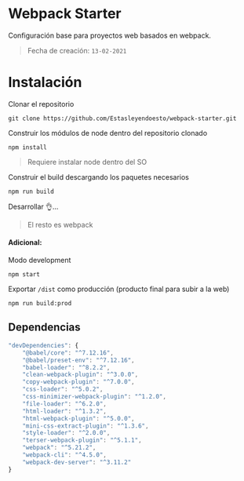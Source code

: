 # Webpack Starter
Configuración base para proyectos web basados en webpack.
> Fecha de creación: `13-02-2021`


# Instalación
Clonar el repositorio
```
git clone https://github.com/Estasleyendoesto/webpack-starter.git
```

Construir los módulos de node dentro del repositorio clonado
```
npm install
```
> Requiere instalar node dentro del SO


Construir el build descargando los paquetes necesarios
```
npm run build
```

Desarrollar 👌...
> El resto es webpack

#### Adicional:
Modo development 
```
npm start
```

Exportar `/dist` como producción (producto final para subir a la web)
```
npm run build:prod
```


## Dependencias
```js
"devDependencies": {
    "@babel/core": "^7.12.16",
    "@babel/preset-env": "^7.12.16",
    "babel-loader": "^8.2.2",
    "clean-webpack-plugin": "^3.0.0",
    "copy-webpack-plugin": "^7.0.0",
    "css-loader": "^5.0.2",
    "css-minimizer-webpack-plugin": "^1.2.0",
    "file-loader": "^6.2.0",
    "html-loader": "^1.3.2",
    "html-webpack-plugin": "^5.0.0",
    "mini-css-extract-plugin": "^1.3.6",
    "style-loader": "^2.0.0",
    "terser-webpack-plugin": "^5.1.1",
    "webpack": "^5.21.2",
    "webpack-cli": "^4.5.0",
    "webpack-dev-server": "^3.11.2"
}
``` 
